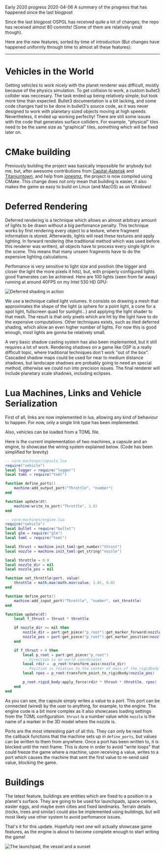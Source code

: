 Early 2020 progress
2020-04-06
A summary of the progress that has happened since the last blogpost

Since the last blogpost OSPGL has received quite a lot of changes, the repo has received almost 80 commits! (Some of them are relatively small though).

Here are the new features, sorted by time of introduction (But changes have happened uniformly through time to almost all these features):

---

# Vehicles in the World

Getting vehicles to work nicely with the planet renderer was difficult, mostly because of the physics simulation.
To get collision to work, a custom bullet3 collider was neccesary. The task ended up being relatively simple, but took more time
than expected. Bullet3 documentation is a bit lacking, and some code changes had to be done in bullet3's source code, as it was never
designed to work with planetary sized objects moving at high speeds. Nevertheless, it ended up working perfectly!
There are still some issues with the code that generates surface colliders. For example, "physical" tiles need to be the same size as "graphical" tiles,  something which will be fixed later on.


# CMake building

Previously building the project was basically impossible for anybody but me, but, after awesome contributions from [Capital-Asterisk](https://github.com/Capital-Asterisk) and [Titaniumtown](https://github.com/Titaniumtown), and help from [jonesmz](https://github.com/jonesmz), the project is now compiled using CMake.
This change does not only mean that building is easier, it also makes the game as easy to build on Linux (and MacOS) as on Windows!

# Deferred Rendering

Deferred rendering is a technique which allows an almost arbitrary amount of lights to be drawn without a big perfomance penalty.
This technique works by first rendering every object to a texture, where fragment information is stored. Afterwards, lights will read these textures and apply lighting.
In forward rendering (the traditional method which was used before this renderer was written), all objects have to process every single light in the scene. This means that many unseen fragments have to do the expensive lighting calculations.

Perfomance is very sensitive to light size and position (the bigger and closer the light the more pixels it hits), but, with properly configured lights good framerates can be achieved. Here are 100 lights (seen from far away) running at around 40FPS on my Intel 530 HD GPU:

![Deferred shading in action](img/deferred.png)

We use a technique called light volumes. It consists on drawing a mesh that approximates the shape of the light (a sphere for a point light, a cone for a spot light, fullscreen quad for sunlight...) and applying the light shader to that mesh. The result is that only pixels which are hit by the light have to do the expensive computations.
Other techniques exists, such as tiled deferred shading, which allow an even higher number of lights. For now this is good enough, most lights are gonna be relatively small.

A very basic shadow casting system has also been implemented, but it still requires a lot of work. Rendering shadows on a game like OSP is a really difficult topic, where traditional techniques don't work "out of the box". Cascaded shadow maps could be used for near to medium distance shadows, but landscape shadows are probably going to need an special method, otherwise we could run into precision issues. The final renderer will include planetary scale shadows, including eclipses.

# Lua Machines, Links and Vehicle Serialization

First of all, links are now implemented in lua, allowing any kind of behaviour to happen. For now, only a single link type has been implemented.

Also, vehicles can be loaded from a TOML file.

Here is the current implementation of two machines, a capsule and an engine, to showcase the wiring system explained below.
(Code has been simplified for brevity)

```lua
-- core:machines/capsule.lua
require("vehicle")
local logger = require("logger")
local toml = require("toml")

function define_ports()
	machine:add_output_port("Throttle", "number")
end

function update(dt)
	machine:write_to_port("Throttle", 1.0)
end
```

```lua
-- core:machines/engine.lua
require("vehicle")
local bullet = require("bullet")
local glm = require("glm")
local toml = require("toml")

local thrust = machine.init_toml:get_number("thrust")
local nozzle = machine.init_toml:get_string("nozzle")

local throttle = 0.0
local nozzle_dir = nil
local nozzle_pos = nil

function set_throttle(port, value)
	throttle = math.max(math.min(value, 1.0), 0.0)
end

function define_ports()
	machine:add_input_port("Throttle", "number", set_throttle)
end

function update(dt)
	local f_thrust = thrust * throttle

	if nozzle_dir == nil then
		nozzle_dir = part:get_piece("p_root"):get_marker_forward(nozzle)
		nozzle_pos = part:get_piece("p_root"):get_marker_position(nozzle)
	end

	if f_thrust > 0 then
		local p_root = part:get_piece("p_root")
		-- Direction is on world coordinates
		local rdir = -p_root:transform_axis(nozzle_dir)
		-- Position is relative to the center of mass of the rigidbody
		local rpos = p_root:transform_point_to_rigidbody(nozzle_pos)

		p_root.rigid_body:apply_force(rdir * thrust * throttle, rpos)
	end
end
```

As you can see, the capsule simply writes a value to a port. This port can be connected (wired) by the user to anything, for example, to the engine.
The engine code is a bit more complex as it also showcases loading settings from the TOML configuration. ``thrust`` is a number value while
``nozzle`` is the name of a marker in the 3D model where the nozzle is.

Ports are the most interesting part of all this. They can only be read from the callback functions that the machine sets up in ``define_ports``,
but values can be written to them from anywhere. Once a port has been written to, it is blocked until the next frame. This is done in order to avoid
"write loops" that could freeze the game where a machine, upon receiving a value, writes to a port which causes the machine that sent the first value
to re-send said value, blocking the game.

# Buildings

The latest feature, buildings are entities which are fixed to a position in a planet's surface. They are going to be used for launchpads, space centers, easter eggs, and maybe even cities and fixed landmarks. Terrain details (rocks, trees and similar) could also be implemented using buildings, but will most likely use other system
to avoid perfomance issues.

That's it for this update. Hopefully next one will actually showcase game features, as the engine is about to become complete enough to start writing the game!

![The launchpad, the vessel and a sunset](img/launchpad.png)

